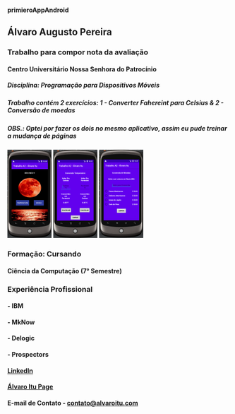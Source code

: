 #### primieroAppAndroid
## Álvaro Augusto Pereira

### Trabalho para compor nota da avaliação
#### Centro Universitário Nossa Senhora do Patrocínio
##### Disciplina: Programação para Dispositivos Móveis
##### Trabalho contém 2 exercícios: 1 - Converter Fahereint para Celsius & 2 - Conversão de moedas
##### OBS.: Optei por fazer os dois no mesmo aplicativo, assim eu pude treinar a mudança de páginas

<img src="https://github.com/alvaroitu/primeiroAppAndroid/blob/master/imagens/1_appTelaPrincipal.PNG" width="100">
<img src="https://github.com/alvaroitu/primeiroAppAndroid/blob/master/imagens/2_appTelaTemperatura.PNG" width="100">
<img src="https://github.com/alvaroitu/primeiroAppAndroid/blob/master/imagens/3_appTelaMoeda.PNG" width="100">


### Formação: Cursando
#### Ciência da Computação (7° Semestre)

### Experiência Profissional
#### - IBM
#### - MkNow
#### - Delogic
#### - Prospectors

#### [LinkedIn](https://www.linkedin.com/in/alvaro-augusto-pereira)

#### [Álvaro Itu Page](https://alvaroitu.github.io/)

#### E-mail de Contato - contato@alvaroitu.com





